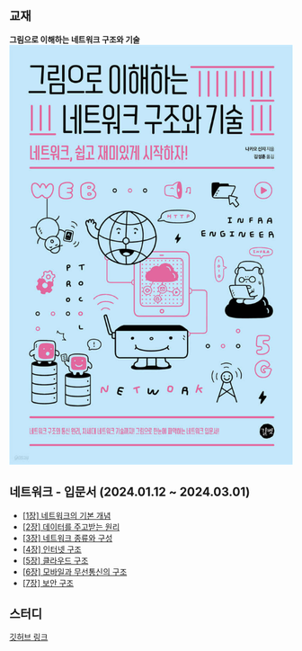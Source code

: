 ## 교재

**그림으로 이해하는 네트워크 구조와 기술**
![Alt text](image-42.png)

## 네트워크 - 입문서 (2024.01.12 ~ 2024.03.01)

- [[1장] 네트워크의 기본 개념](01_네트워크의_기본개념.md)
- [[2장] 데이터를 주고받는 원리](02_데이터_주고받는_원리.md)
- [[3장] 네트워크 종류와 구성](03_네트워크_종류와_구성.md)
- [[4장] 인터넷 구조](04_인터넷_구조.md)
- [[5장] 클라우드 구조](05_클라우드_구조.md)
- [[6장] 모바일과 무선통신의 구조](06_모바일과_무선통신의_구조.md)
- [[7장] 보안 구조](07_보안_구조.md)

## 스터디

[깃허브 링크](https://github.com/team-imad-study/study-question/tree/main/Network/%EA%B7%B8%EB%A6%BC%EC%9C%BC%EB%A1%9C_%EC%9D%B4%ED%95%B4%ED%95%98%EB%8A%94_%EB%84%A4%ED%8A%B8%EC%9B%8C%ED%81%AC_%EA%B5%AC%EC%A1%B0%EC%99%80_%EA%B8%B0%EC%88%A0)
